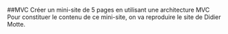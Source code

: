 ##MVC
Créer un mini-site de 5 pages en utilisant une architecture MVC
Pour constituer le contenu de ce mini-site, on va reproduire le site de Didier Motte.
